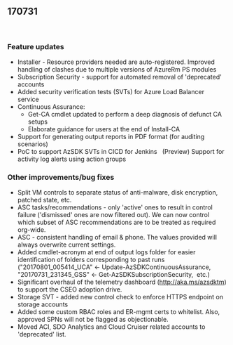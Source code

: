 ﻿## 170731 
 
### Feature updates 
* Installer - Resource providers needed are auto-registered. Improved handling of clashes due to multiple versions of AzureRm PS modules 
* Subscription Security - support for automated removal of 'deprecated' accounts  
* Added security verification tests (SVTs) for Azure Load Balancer service 
* Continuous Assurance:  
	* Get-CA cmdlet updated to perform a deep diagnosis of defunct CA setups 
	* Elaborate guidance for users at the end of Install-CA 
* Support for generating output reports in PDF format (for auditing scenarios) 
* PoC to support AzSDK SVTs in CICD for Jenkins 
 (Preview) Support for activity log alerts using action groups 
 
### Other improvements/bug fixes 
* Split VM controls to separate status of anti-malware, disk encryption, patched state, etc. 
* ASC tasks/recommendations - only 'active' ones to result in control failure ('dismissed' ones are now filtered out). We can now control which subset of ASC recommendations are to be treated as required org-wide. 
* ASC - consistent handling of email & phone. The values provided will always overwrite current settings. 
* Added cmdlet-acronym at end of output logs folder for easier identification of folders corresponding to past runs ("20170801_005414_UCA" <- Update-AzSDKContinuousAssurance, "20170731_231345_GSS" <- Get-AzSDKSubscriptionSecurity,  etc.) 
* Significant overhaul of the telemetry dashboard (http://aka.ms/azsdktm) to support the CSEO adoption drive. 
* Storage SVT - added new control check to enforce HTTPS endpoint on storage accounts 
* Added some custom RBAC roles and ER-mgmt certs to whitelist. Also, approved SPNs will not be flagged as objectionable. 
* Moved ACI, SDO Analytics and Cloud Cruiser related accounts to 'deprecated' list. 
 
